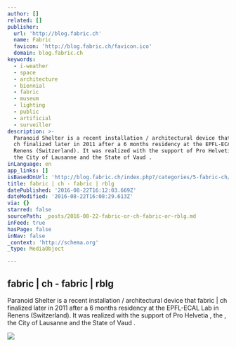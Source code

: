 ```yaml
---
author: []
related: []
publisher:
  url: 'http://blog.fabric.ch'
  name: Fabric
  favicon: 'http://blog.fabric.ch/favicon.ico'
  domain: blog.fabric.ch
keywords:
  - i-weather
  - space
  - architecture
  - biennial
  - fabric
  - museum
  - lighting
  - public
  - artificial
  - surveiller
description: >-
  Paranoid Shelter is a recent installation / architectural device that fabric |
  ch finalized later in 2011 after a 6 months residency at the EPFL-ECAL Lab in
  Renens (Switzerland). It was realized with the support of Pro Helvetia , the ,
  the City of Lausanne and the State of Vaud .
inLanguage: en
app_links: []
isBasedOnUrl: 'http://blog.fabric.ch/index.php?/categories/5-fabric-ch/P4.html'
title: fabric | ch - fabric | rblg
datePublished: '2016-08-22T16:12:03.669Z'
dateModified: '2016-08-22T16:08:29.613Z'
via: {}
starred: false
sourcePath: _posts/2016-08-22-fabric-or-ch-fabric-or-rblg.md
inFeed: true
hasPage: false
inNav: false
_context: 'http://schema.org'
_type: MediaObject

---
```

<article style=""><h1>fabric | ch - fabric | rblg</h1><p>Paranoid Shelter is a recent installation / architectural device that fabric | ch finalized later in 2011 after a 6 months residency at the EPFL-ECAL Lab in Renens (Switzerland). It was realized with the support of Pro Helvetia , the , the City of Lausanne and the State of Vaud .</p><img src="http://blog.fabric.ch/uploads/image/DSC00755_s.jpg" /></article>